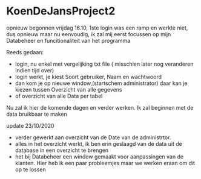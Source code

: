 # KoenDeJansProject2
opnieuw begonnen vrijdag 16.10, 1ste login was een ramp en werkte niet, dus opnieuw maar nu eenvoudig,
ik zal mij eerst focussen op mijn Databeheer en funcitionaliteit van het programma

Reeds gedaan:
- login, nu enkel met vergelijking txt file ( misschien later nog veranderen indien tijd over)
- login werkt, je kiest Soort gebruiker, Naam en wachtwoord
- dan kom je op nieuwe window,(startschem administrator) daar kan je kiezen tussen Overzicht van alle gegevens
- of overzicht van alle Data per tabel

Nu zal ik hier de komende dagen en verder werken.  Ik zal beginnen met de data bruikbaar te maken

update 23/10/2020

- verder gewerkt aan overzicht van de Date van de administrtor.
- alles in het overzicht werkt, ik ben erin geslaagd van de data uit de database in een overzicht te brengen
- het bij Databeheer een window gemaakt voor aanpassingen van de klanten.  Hier heb ik een paar probleemjes
  maar we werken eraan om dit op te lossen
